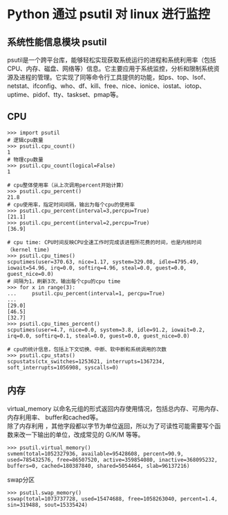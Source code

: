 # Python 通过 psutil 对 linux 进行监控
## 系统性能信息模块 psutil
psutil是一个跨平台库，能够轻松实现获取系统运行的进程和系统利用率（包括CPU、内存、磁盘、网络等）信息。它主要应用于系统监控，分析和限制系统资源及进程的管理。它实现了同等命令行工具提供的功能，如ps、top、lsof、netstat、ifconfig、who、df、kill、free、nice、ionice、iostat、iotop、uptime、pidof、tty、taskset、pmap等。

## CPU
```
>>> import psutil
# 逻辑cpu数量
>>> psutil.cpu_count()
1
# 物理cpu数量
>>> psutil.cpu_count(logical=False)
1

# cpu整体使用率（从上次调用percent开始计算）
>>> psutil.cpu_percent()
21.8
# cpu使用率，指定时间间隔，输出为每个cpu的使用率
>>> psutil.cpu_percent(interval=3,percpu=True)
[21.1]
>>> psutil.cpu_percent(interval=2,percpu=True)
[36.9]

# cpu time: CPU时间反映CPU全速工作时完成该进程所花费的时间，也是内核时间（kernel time)
>>> psutil.cpu_times()
scputimes(user=370.63, nice=1.17, system=329.08, idle=4795.49, iowait=54.96, irq=0.0, softirq=4.96, steal=0.0, guest=0.0, guest_nice=0.0)
# 间隔为1，刷新3次，输出每个cpu的cpu time
>>> for x in range(3):
...     psutil.cpu_percent(interval=1, percpu=True)
... 
[29.0]
[46.5]
[32.7]
>>> psutil.cpu_times_percent()
scputimes(user=4.7, nice=0.0, system=3.8, idle=91.2, iowait=0.2, irq=0.0, softirq=0.1, steal=0.0, guest=0.0, guest_nice=0.0)

# cpu的统计信息，包括上下文切换、中断、软中断和系统调用的次数
>>> psutil.cpu_stats()
scpustats(ctx_switches=1253621, interrupts=1367234, soft_interrupts=1056908, syscalls=0)
```
## 内存
virtual_memory 以命名元组的形式返回内存使用情况，包括总内存、可用内存、内存利用率、 buffer和cached等。</br>
除了内存利用 ，其他字段都以字节为单位返回，所以为了可读性可能需要写个函数来改一下输出的单位，改成常见的 G/K/M 等等。</br>
```
>>> psutil.virtual_memory()
svmem(total=1052327936, available=95428608, percent=90.9, used=785432576, free=86507520, active=359854080, inactive=368095232, buffers=0, cached=180387840, shared=5054464, slab=96137216)
```
swap分区
```
>>> psutil.swap_memory()
sswap(total=1073737728, used=15474688, free=1058263040, percent=1.4, sin=319488, sout=15335424)
```
